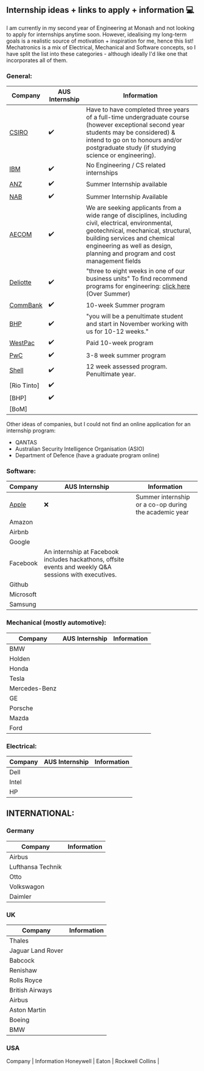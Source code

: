 ## Internship ideas + links to apply + information 💻
I am currently in my second year of Engineering at Monash and not looking to apply for internships anytime soon. 
However, idealising my long-term goals is a realistic source of motivation + inspiration for me, hence this list!
Mechatronics is a mix of Electrical, Mechanical and Software concepts, so I have split the list into these categories - although ideally I'd like one that incorporates all of them. 

### General:
Company | AUS Internship | Information
--- | --- | ---
[CSIRO](https://www.csiro.au/en/Careers/Studentships/Vacation-scholarships) | ✔️ | Have to have completed three years of a full-time undergraduate course (however exceptional second year students may be considered) & intend to go on to honours and/or postgraduate study (if studying science or engineering).
[IBM](https://www.ibm.com/au-en/employment/internship.html) | ✔️ | No Engineering / CS related internships
[ANZ](https://www.anz.com.au/careers/programs/summer-intern/) | ✔️ | Summer Internship available
[NAB](https://www.nab.com.au/about-us/careers/graduate-careers/nab-summer-intern-program) | ✔️ | Summer Internship Available
[AECOM](https://www.aecom.com/australia-new-zealand-graduate-careers/undergraduate/) | ✔️ | We are seeking applicants from a wide range of disciplines, including civil, electrical, environmental, geotechnical, mechanical, structural, building services and chemical engineering as well as design, planning and program and cost management fields
[Deliotte](https://www2.deloitte.com/au/en/pages/careers/articles/summer-vacation-program-careers.html) | ✔️ | "three to eight weeks in one of our business units" To find recommend programs for engineering: [click here](http://images.content.deloitte.com.au/Web/DELOITTEAUSTRALIA/%7Be3704724-8b6b-4432-97d1-ee57457fa96e%7D_20200120-hro-graduate-campaign-email-student-handbook.pdf?utm_medium=email&utm_source=eloqua&utm_campaign=20200120-hro-graduate-campaign&utm_content=cta&elq_mid=3264&elq_cid=216566) (Over Summer)
[CommBank](https://www.commbank.com.au/about-us/careers/graduate-recruitment-program.html) | ✔️ | 10-week Summer program
[BHP](https://www.bhp.com/our-approach/work-with-us/graduate-and-student-programs/australia) | ✔️ | "you will be a penultimate student and start in November working with us for 10-12 weeks."
[WestPac](https://graduates.westpacgroup.com.au/internship) | ✔️ | Paid 10-week program
[PwC](https://www.pwc.com.au/careers/student-careers/vacation.html) | ✔️ | 3-8 week summer program
[Shell](https://www.shell.com.au/careers/students-and-graduates/assessed-internships.html) | ✔️ | 12 week assessed program.  Penultimate year. 
[Rio Tinto] | ✔️ |
[BHP] | ✔️ |
[BoM] | 

Other ideas of companies, but I could not find an online application for an internship program: 
* QANTAS
* Australian Security Intelligence Organisation (ASIO)
* Department of Defence (have a graduate program online)

### Software: 
Company | AUS Internship | Information
--- | --- | ---
[Apple](https://jobs.apple.com/en-au/search?team=internships-STDNT-INTRN) | ❌ | Summer internship or a co-op during the academic year
Amazon |
Airbnb |
Google | 
Facebook | An internship at Facebook includes hackathons, offsite events and weekly Q&A sessions with executives. 
Github |
Microsoft |
Samsung |

### Mechanical (mostly automotive):
Company | AUS Internship | Information
--- | --- | ---
BMW |
Holden |
Honda |
Tesla |
Mercedes-Benz |
GE | 
Porsche |
Mazda |
Ford |

### Electrical:
Company | AUS Internship | Information
--- | --- | ---
Dell |
Intel |
HP |

## INTERNATIONAL:
### Germany
Company | Information
--- | ---
Airbus |
Lufthansa Technik |
Otto |
Volkswagon |
Daimler |

### UK 
Company | Information
--- | ---
Thales |
Jaguar Land Rover |
Babcock |
Renishaw |
Rolls Royce |
British Airways |
Airbus |
Aston Martin |
Boeing |
BMW |

### USA 
Company | Information
Honeywell |
Eaton | 
Rockwell Collins |



